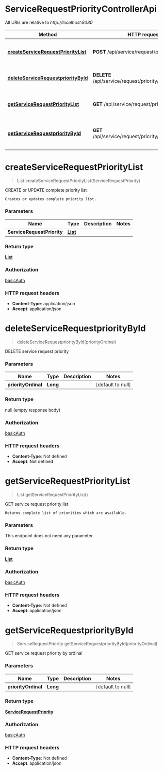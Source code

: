 # ServiceRequestPriorityControllerApi

All URIs are relative to *http://localhost:8080*

| Method | HTTP request | Description |
|------------- | ------------- | -------------|
| [**createServiceRequestPriorityList**](ServiceRequestPriorityControllerApi.md#createServiceRequestPriorityList) | **POST** /api/service/request/priority | CREATE or UPDATE complete priority list |
| [**deleteServiceRequestpriorityById**](ServiceRequestPriorityControllerApi.md#deleteServiceRequestpriorityById) | **DELETE** /api/service/request/priority/{priorityOrdinal} | DELETE service request priority |
| [**getServiceRequestPriorityList**](ServiceRequestPriorityControllerApi.md#getServiceRequestPriorityList) | **GET** /api/service/request/priority | GET service request priority list |
| [**getServiceRequestpriorityById**](ServiceRequestPriorityControllerApi.md#getServiceRequestpriorityById) | **GET** /api/service/request/priority/{priorityOrdinal} | GET service request priority by ordinal |


<a name="createServiceRequestPriorityList"></a>
# **createServiceRequestPriorityList**
> List createServiceRequestPriorityList(ServiceRequestPriority)

CREATE or UPDATE complete priority list

    Creates or updates complete priority list.

### Parameters

|Name | Type | Description  | Notes |
|------------- | ------------- | ------------- | -------------|
| **ServiceRequestPriority** | [**List**](../Models/ServiceRequestPriority.md)|  | |

### Return type

[**List**](../Models/ServiceRequestPriority.md)

### Authorization

[basicAuth](../README.md#basicAuth)

### HTTP request headers

- **Content-Type**: application/json
- **Accept**: application/json

<a name="deleteServiceRequestpriorityById"></a>
# **deleteServiceRequestpriorityById**
> deleteServiceRequestpriorityById(priorityOrdinal)

DELETE service request priority

### Parameters

|Name | Type | Description  | Notes |
|------------- | ------------- | ------------- | -------------|
| **priorityOrdinal** | **Long**|  | [default to null] |

### Return type

null (empty response body)

### Authorization

[basicAuth](../README.md#basicAuth)

### HTTP request headers

- **Content-Type**: Not defined
- **Accept**: Not defined

<a name="getServiceRequestPriorityList"></a>
# **getServiceRequestPriorityList**
> List getServiceRequestPriorityList()

GET service request priority list

    Returns complete list of priorities which are available.

### Parameters
This endpoint does not need any parameter.

### Return type

[**List**](../Models/ServiceRequestPriority.md)

### Authorization

[basicAuth](../README.md#basicAuth)

### HTTP request headers

- **Content-Type**: Not defined
- **Accept**: application/json

<a name="getServiceRequestpriorityById"></a>
# **getServiceRequestpriorityById**
> ServiceRequestPriority getServiceRequestpriorityById(priorityOrdinal)

GET service request priority by ordinal

### Parameters

|Name | Type | Description  | Notes |
|------------- | ------------- | ------------- | -------------|
| **priorityOrdinal** | **Long**|  | [default to null] |

### Return type

[**ServiceRequestPriority**](../Models/ServiceRequestPriority.md)

### Authorization

[basicAuth](../README.md#basicAuth)

### HTTP request headers

- **Content-Type**: Not defined
- **Accept**: application/json

